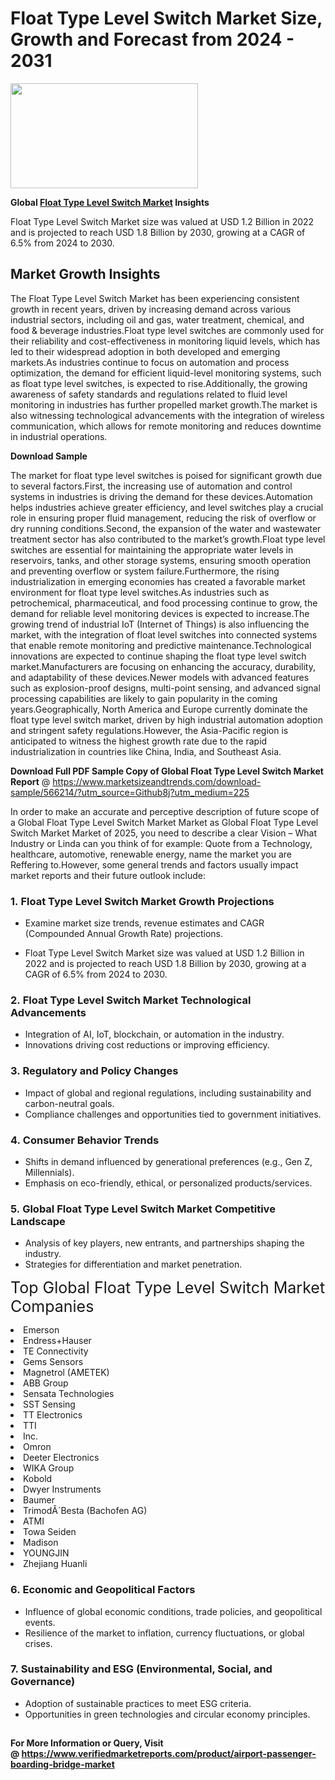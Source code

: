 <H1>Float Type Level Switch Market Size, Growth and Forecast from 2024 - 2031</H1><img class="aligncenter size-medium wp-image-584254" src="https://thirdeyenews.in/wp-content/uploads/2024/09/Global-Market-Research-300x168.jpeg" alt="" width="300" height="168" /><p><strong>Global&nbsp;<a href="https://www.marketsizeandtrends.com/download-sample/566214/?utm_source=Github8j?utm_medium=225">Float Type Level Switch Market</a> Insights</strong></p><p>Float Type Level Switch Market size was valued at USD 1.2 Billion in 2022 and is projected to reach USD 1.8 Billion by 2030, growing at a CAGR of 6.5% from 2024 to 2030.</p><p><h2>Market Growth Insights</h2> <p>The Float Type Level Switch Market has been experiencing consistent growth in recent years, driven by increasing demand across various industrial sectors, including oil and gas, water treatment, chemical, and food & beverage industries.Float type level switches are commonly used for their reliability and cost-effectiveness in monitoring liquid levels, which has led to their widespread adoption in both developed and emerging markets.As industries continue to focus on automation and process optimization, the demand for efficient liquid-level monitoring systems, such as float type level switches, is expected to rise.Additionally, the growing awareness of safety standards and regulations related to fluid level monitoring in industries has further propelled market growth.The market is also witnessing technological advancements with the integration of wireless communication, which allows for remote monitoring and reduces downtime in industrial operations.</p> <p><strong>Download Sample</strong></p> <p>The market for float type level switches is poised for significant growth due to several factors.First, the increasing use of automation and control systems in industries is driving the demand for these devices.Automation helps industries achieve greater efficiency, and level switches play a crucial role in ensuring proper fluid management, reducing the risk of overflow or dry running conditions.Second, the expansion of the water and wastewater treatment sector has also contributed to the market’s growth.Float type level switches are essential for maintaining the appropriate water levels in reservoirs, tanks, and other storage systems, ensuring smooth operation and preventing overflow or system failure.Furthermore, the rising industrialization in emerging economies has created a favorable market environment for float type level switches.As industries such as petrochemical, pharmaceutical, and food processing continue to grow, the demand for reliable level monitoring devices is expected to increase.The growing trend of industrial IoT (Internet of Things) is also influencing the market, with the integration of float level switches into connected systems that enable remote monitoring and predictive maintenance.Technological innovations are expected to continue shaping the float type level switch market.Manufacturers are focusing on enhancing the accuracy, durability, and adaptability of these devices.Newer models with advanced features such as explosion-proof designs, multi-point sensing, and advanced signal processing capabilities are likely to gain popularity in the coming years.Geographically, North America and Europe currently dominate the float type level switch market, driven by high industrial automation adoption and stringent safety regulations.However, the Asia-Pacific region is anticipated to witness the highest growth rate due to the rapid industrialization in countries like China, India, and Southeast Asia.</p> <p><span class=""><strong>Download Full PDF Sample Copy of Global Float Type Level Switch Market Report</strong> @ <a href="https://www.marketsizeandtrends.com/download-sample/566214/?utm_source=Github8j?utm_medium=225" target="_blank">https://www.marketsizeandtrends.com/download-sample/566214/?utm_source=Github8j?utm_medium=225</a></span></p><p>In order to make an accurate and perceptive description of future scope of a Global&nbsp;Float Type Level Switch Market Market as Global&nbsp;Float Type Level Switch Market Market of 2025, you need to describe a clear Vision &ndash; What Industry or Linda can you think of for example: Quote from a Technology, healthcare, automotive, renewable energy, name the market you are Reffering to.However, some general trends and factors usually impact market reports and their future outlook include:</p><h3>1.&nbsp;<strong>Float Type Level Switch Market Growth Projections</strong></h3><ul><li>Examine market size trends, revenue estimates and CAGR (Compounded Annual Growth Rate) projections.</li><li><p>Float Type Level Switch Market size was valued at USD 1.2 Billion in 2022 and is projected to reach USD 1.8 Billion by 2030, growing at a CAGR of 6.5% from 2024 to 2030.</p></li></ul><h3>2.&nbsp;<strong>Float Type Level Switch Market Technological Advancements</strong></h3><ul><li>Integration of AI, IoT, blockchain, or automation in the industry.</li><li>Innovations driving cost reductions or improving efficiency.</li></ul><h3>3.&nbsp;<strong>Regulatory and Policy Changes</strong></h3><ul><li>Impact of global and regional regulations, including sustainability and carbon-neutral goals.</li><li>Compliance challenges and opportunities tied to government initiatives.</li></ul><h3>4.&nbsp;<strong>Consumer Behavior Trends</strong></h3><ul><li>Shifts in demand influenced by generational preferences (e.g., Gen Z, Millennials).</li><li>Emphasis on eco-friendly, ethical, or personalized products/services.</li></ul><h3>5.&nbsp;<strong>Global Float Type Level Switch Market Competitive Landscape</strong></h3><ul><li>Analysis of key players, new entrants, and partnerships shaping the industry.</li><li>Strategies for differentiation and market penetration.</li></ul><p data-pm-slice="1 1 []"><span style="color: inherit; font-family: inherit; font-size: 25px;">Top Global Float Type Level Switch Market Companies</span></p><div class="" data-test-id=""><p><li>Emerson</li><li> Endress+Hauser</li><li> TE Connectivity</li><li> Gems Sensors</li><li> Magnetrol (AMETEK)</li><li> ABB Group</li><li> Sensata Technologies</li><li> SST Sensing</li><li> TT Electronics</li><li> TTI</li><li> Inc.</li><li> Omron</li><li> Deeter Electronics</li><li> WIKA Group</li><li> Kobold</li><li> Dwyer Instruments</li><li> Baumer</li><li> TrimodÂ´Besta (Bachofen AG)</li><li> ATMI</li><li> Towa Seiden</li><li> Madison</li><li> YOUNGJIN</li><li> Zhejiang Huanli</li></p></div><h3>6.&nbsp;<strong>Economic and Geopolitical Factors</strong></h3><ul><li>Influence of global economic conditions, trade policies, and geopolitical events.</li><li>Resilience of the market to inflation, currency fluctuations, or global crises.</li></ul><h3>7.&nbsp;<strong>Sustainability and ESG (Environmental, Social, and Governance)</strong></h3><ul><li>Adoption of sustainable practices to meet ESG criteria.</li><li>Opportunities in green technologies and circular economy principles.</li></ul><h2><strong style="font-size: 14px;">For More Information or Query, Visit @&nbsp;</strong><a style="background-color: #ffffff; font-size: 14px;" href="https://www.marketsizeandtrends.com/report/float-type-level-switch-market/" target="_blank">https://www.verifiedmarketreports.com/product/airport-passenger-boarding-bridge-market</a></h2>